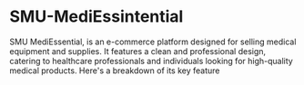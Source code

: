 # SMU-MediEssintential
SMU MediEssential, is an e-commerce platform designed for selling medical equipment and supplies. It features a clean and professional design, catering to healthcare professionals and individuals looking for high-quality medical products. Here's a breakdown of its key feature
